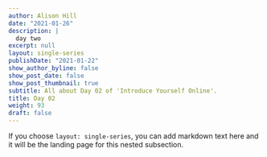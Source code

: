 ```yaml
---
author: Alison Hill
date: "2021-01-26"
description: |
  day two
excerpt: null
layout: single-series
publishDate: "2021-01-22"
show_author_byline: false
show_post_date: false
show_post_thumbnail: true
subtitle: All about Day 02 of 'Introduce Yourself Online'.
title: Day 02
weight: 93
draft: false
---
```


If you choose `layout: single-series`, you can add markdown text here and it will be the landing page for this nested subsection.